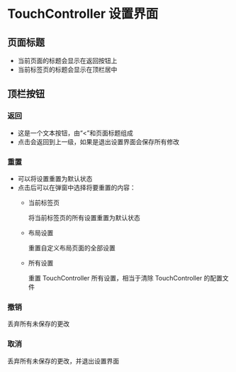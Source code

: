 # TouchController 设置界面

## 页面标题

- 当前页面的标题会显示在返回按钮上
- 当前标签页的标题会显示在顶栏居中

## 顶栏按钮

### 返回

- 这是一个文本按钮，由“<”和页面标题组成
- 点击会返回到上一级，如果是退出设置界面会保存所有修改

### 重置

- 可以将设置重置为默认状态
- 点击后可以在弹窗中选择将要重置的内容：
  - 当前标签页

    将当前标签页的所有设置重置为默认状态

  - 布局设置

    重置自定义布局页面的全部设置

  - 所有设置

    重置 TouchController 所有设置，相当于清除 TouchController 的配置文件

### 撤销

丢弃所有未保存的更改

### 取消

丢弃所有未保存的更改，并退出设置界面
